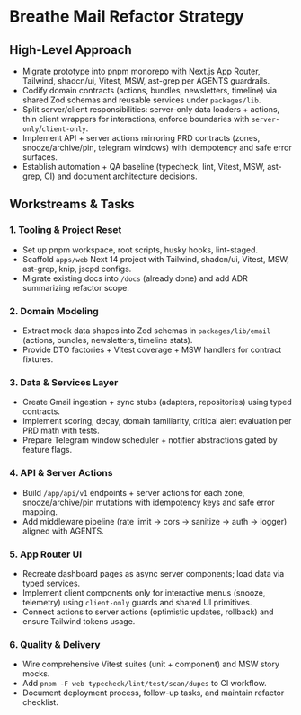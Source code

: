 # Breathe Mail Refactor Strategy

## High-Level Approach
- Migrate prototype into pnpm monorepo with Next.js App Router, Tailwind, shadcn/ui, Vitest, MSW, ast-grep per AGENTS guardrails.
- Codify domain contracts (actions, bundles, newsletters, timeline) via shared Zod schemas and reusable services under `packages/lib`.
- Split server/client responsibilities: server-only data loaders + actions, thin client wrappers for interactions, enforce boundaries with `server-only`/`client-only`.
- Implement API + server actions mirroring PRD contracts (zones, snooze/archive/pin, telegram windows) with idempotency and safe error surfaces.
- Establish automation + QA baseline (typecheck, lint, Vitest, MSW, ast-grep, CI) and document architecture decisions.

## Workstreams & Tasks

### 1. Tooling & Project Reset
- Set up pnpm workspace, root scripts, husky hooks, lint-staged.
- Scaffold `apps/web` Next 14 project with Tailwind, shadcn/ui, Vitest, MSW, ast-grep, knip, jscpd configs.
- Migrate existing docs into `/docs` (already done) and add ADR summarizing refactor scope.

### 2. Domain Modeling
- Extract mock data shapes into Zod schemas in `packages/lib/email` (actions, bundles, newsletters, timeline stats).
- Provide DTO factories + Vitest coverage + MSW handlers for contract fixtures.

### 3. Data & Services Layer
- Create Gmail ingestion + sync stubs (adapters, repositories) using typed contracts.
- Implement scoring, decay, domain familiarity, critical alert evaluation per PRD math with tests.
- Prepare Telegram window scheduler + notifier abstractions gated by feature flags.

### 4. API & Server Actions
- Build `/app/api/v1` endpoints + server actions for each zone, snooze/archive/pin mutations with idempotency keys and safe error mapping.
- Add middleware pipeline (rate limit → cors → sanitize → auth → logger) aligned with AGENTS.

### 5. App Router UI
- Recreate dashboard pages as async server components; load data via typed services.
- Implement client components only for interactive menus (snooze, telemetry) using `client-only` guards and shared UI primitives.
- Connect actions to server actions (optimistic updates, rollback) and ensure Tailwind tokens usage.

### 6. Quality & Delivery
- Wire comprehensive Vitest suites (unit + component) and MSW story mocks.
- Add `pnpm -F web typecheck/lint/test/scan/dupes` to CI workflow.
- Document deployment process, follow-up tasks, and maintain refactor checklist.

